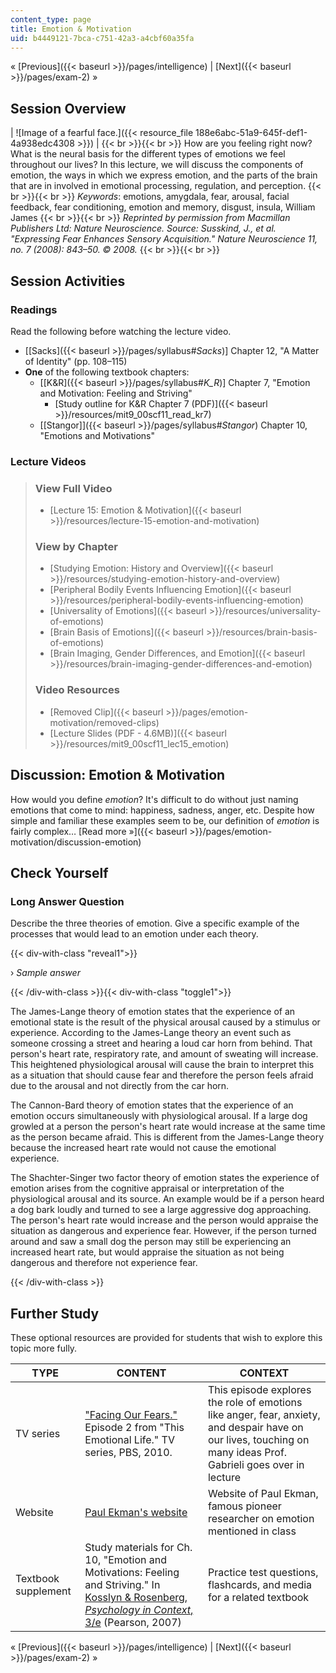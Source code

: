 ```yaml
---
content_type: page
title: Emotion & Motivation
uid: b4449121-7bca-c751-42a3-a4cbf60a35fa
---
```


« [Previous]({{< baseurl >}}/pages/intelligence) | [Next]({{< baseurl >}}/pages/exam-2) »

Session Overview
----------------

| ![Image of a fearful face.]({{< resource_file 188e6abc-51a9-645f-def1-4a938edc4308 >}}) |  {{< br >}}{{< br >}} How are you feeling right now? What is the neural basis for the different types of emotions we feel throughout our lives? In this lecture, we will discuss the components of emotion, the ways in which we express emotion, and the parts of the brain that are in involved in emotional processing, regulation, and perception. {{< br >}}{{< br >}} _Keywords_: emotions, amygdala, fear, arousal, facial feedback, fear conditioning, emotion and memory, disgust, insula, William James {{< br >}}{{< br >}} _Reprinted by permission from Macmillan Publishers Ltd: Nature Neuroscience. Source: Susskind, J., et al. "Expressing Fear Enhances Sensory Acquisition." Nature Neuroscience 11, no. 7 (2008): 843–50. © 2008._ {{< br >}}{{< br >}}  

Session Activities
------------------

### Readings

Read the following before watching the lecture video.

*   \[[Sacks]({{< baseurl >}}/pages/syllabus#_Sacks_)\] Chapter 12, "A Matter of Identity" (pp. 108–115)
*   **One** of the following textbook chapters:
    *   \[[K&R]({{< baseurl >}}/pages/syllabus#_K_R_)\] Chapter 7, "Emotion and Motivation: Feeling and Striving"
        *   [Study outline for K&R Chapter 7 (PDF)]({{< baseurl >}}/resources/mit9_00scf11_read_kr7)
    *   [\[Stangor\]]({{< baseurl >}}/pages/syllabus#_Stangor_) Chapter 10, "Emotions and Motivations"

### Lecture Videos

> ### View Full Video
> 
> *   [Lecture 15: Emotion & Motivation]({{< baseurl >}}/resources/lecture-15-emotion-and-motivation)
> 
> ### View by Chapter
> 
> *   [Studying Emotion: History and Overview]({{< baseurl >}}/resources/studying-emotion-history-and-overview)
> *   [Peripheral Bodily Events Influencing Emotion]({{< baseurl >}}/resources/peripheral-bodily-events-influencing-emotion)
> *   [Universality of Emotions]({{< baseurl >}}/resources/universality-of-emotions)
> *   [Brain Basis of Emotions]({{< baseurl >}}/resources/brain-basis-of-emotions)
> *   [Brain Imaging, Gender Differences, and Emotion]({{< baseurl >}}/resources/brain-imaging-gender-differences-and-emotion)
> 
> ### Video Resources
> 
> *   [Removed Clip]({{< baseurl >}}/pages/emotion-motivation/removed-clips)
> *   [Lecture Slides (PDF - 4.6MB)]({{< baseurl >}}/resources/mit9_00scf11_lec15_emotion)

Discussion: Emotion & Motivation
--------------------------------

How would you define _emotion_? It's difficult to do without just naming emotions that come to mind: happiness, sadness, anger, etc. Despite how simple and familiar these examples seem to be, our definition of _emotion_ is fairly complex… [Read more »]({{< baseurl >}}/pages/emotion-motivation/discussion-emotion)

Check Yourself
--------------

### Long Answer Question

Describe the three theories of emotion. Give a specific example of the processes that would lead to an emotion under each theory.

{{< div-with-class "reveal1">}}

› _Sample answer_

{{< /div-with-class >}}{{< div-with-class "toggle1">}}

The James-Lange theory of emotion states that the experience of an emotional state is the result of the physical arousal caused by a stimulus or experience. According to the James-Lange theory an event such as someone crossing a street and hearing a loud car horn from behind. That person's heart rate, respiratory rate, and amount of sweating will increase. This heightened physiological arousal will cause the brain to interpret this as a situation that should cause fear and therefore the person feels afraid due to the arousal and not directly from the car horn.

The Cannon-Bard theory of emotion states that the experience of an emotion occurs simultaneously with physiological arousal. If a large dog growled at a person the person's heart rate would increase at the same time as the person became afraid. This is different from the James-Lange theory because the increased heart rate would not cause the emotional experience.

The Shachter-Singer two factor theory of emotion states the experience of emotion arises from the cognitive appraisal or interpretation of the physiological arousal and its source. An example would be if a person heard a dog bark loudly and turned to see a large aggressive dog approaching. The person's heart rate would increase and the person would appraise the situation as dangerous and experience fear. However, if the person turned around and saw a small dog the person may still be experiencing an increased heart rate, but would appraise the situation as not being dangerous and therefore not experience fear.

{{< /div-with-class >}}

Further Study
-------------

These optional resources are provided for students that wish to explore this topic more fully.

| TYPE | CONTENT | CONTEXT |
| --- | --- | --- |
| TV series | ["Facing Our Fears."](http://www.pbs.org/thisemotionallife/series/episodes/2) Episode 2 from "This Emotional Life." TV series, PBS, 2010. | This episode explores the role of emotions like anger, fear, anxiety, and despair have on our lives, touching on many ideas Prof. Gabrieli goes over in lecture |
| Website | [Paul Ekman's website](http://www.paulekman.com/) | Website of Paul Ekman, famous pioneer researcher on emotion mentioned in class |
| Textbook supplement | Study materials for Ch. 10, "Emotion and Motivations: Feeling and Striving." In [Kosslyn & Rosenberg, _Psychology in Context_, 3/e](http://www.pearsonhighered.com/educator/product/Fundamentals-of-Psychology-in-Context/9780205507573.page) (Pearson, 2007) | Practice test questions, flashcards, and media for a related textbook 

« [Previous]({{< baseurl >}}/pages/intelligence) | [Next]({{< baseurl >}}/pages/exam-2) »